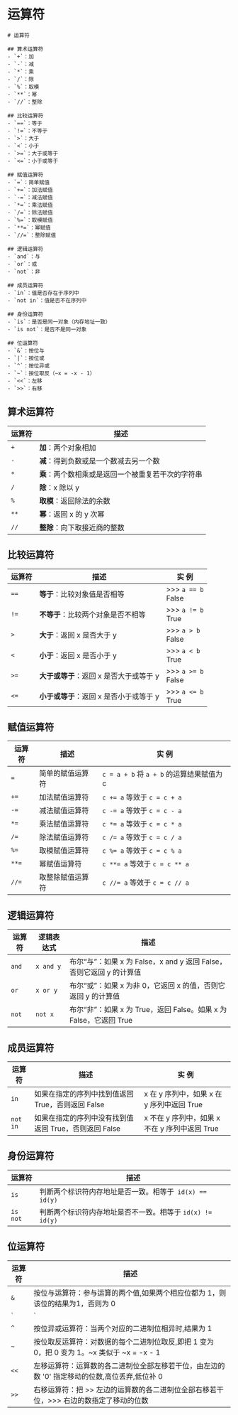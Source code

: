# 运算符

```markmap
# 运算符

## 算术运算符
- `+`：加
- `-`：减
- `*`：乘
- `/`：除
- `%`：取模
- `**`：幂
- `//`：整除

## 比较运算符
- `==`：等于
- `!=`：不等于
- `>`：大于
- `<`：小于
- `>=`：大于或等于
- `<=`：小于或等于

## 赋值运算符
- `=`：简单赋值
- `+=`：加法赋值
- `-=`：减法赋值
- `*=`：乘法赋值
- `/=`：除法赋值
- `%=`：取模赋值
- `**=`：幂赋值
- `//=`：整除赋值

## 逻辑运算符
- `and`：与
- `or`：或
- `not`：非

## 成员运算符
- `in`：值是否存在于序列中
- `not in`：值是否不在序列中

## 身份运算符
- `is`：是否是同一对象（内存地址一致）
- `is not`：是否不是同一对象

## 位运算符
- `&`：按位与
- `|`：按位或
- `^`：按位异或
- `~`：按位取反（~x = -x - 1）
- `<<`：左移
- `>>`：右移

```

## 算术运算符

| 运算符 | 描述                                               |
| ------ | -------------------------------------------------- |
| `+`    | **加**：两个对象相加                               |
| `-`    | **减**：得到负数或是一个数减去另一个数             |
| `*`    | **乘**：两个数相乘或是返回一个被重复若干次的字符串 |
| `/`    | **除**：x 除以 y                                   |
| `%`    | **取模**：返回除法的余数                           |
| `**`   | **幂**：返回 x 的 y 次幂                           |
| `//`   | **整除**：向下取接近商的整数                       |

## 比较运算符

| 运算符 | 描述                                    | 实 例                    |
| ------ | --------------------------------------- | ------------------------ |
| `==`   | **等于**：比较对象值是否相等            | >>> `a == b` <br />False |
| `!=`   | **不等于**：比较两个对象是否不相等      | >>> `a != b` <br />True  |
| `>`    | **大于**：返回 x 是否大于 y             | >>> `a > b` <br />False  |
| `<`    | **小于**：返回 x 是否小于 y             | >>> `a < b` <br />True   |
| `>=`   | **大于或等于**：返回 x 是否大于或等于 y | >>> `a >= b` <br />False |
| `<=`   | **小于或等于**：返回 x 是否小于或等于 y | >>> `a <= b` <br />True  |

## 赋值运算符

| 运算符 | 描述             | 实 例                                     |
| ------ | ---------------- | ----------------------------------------- |
| `=`    | 简单的赋值运算符 | `c = a + b` 将 `a + b` 的运算结果赋值为 c |
| `+=`   | 加法赋值运算符   | `c += a` 等效于 `c = c + a`               |
| `-=`   | 减法赋值运算符   | `c -= a` 等效于 `c = c - a`               |
| `*=`   | 乘法赋值运算符   | `c *= a` 等效于 `c = c * a`               |
| `/=`   | 除法赋值运算符   | `c /= a` 等效于 `c = c / a`               |
| `%=`   | 取模赋值运算符   | `c %= a` 等效于 `c = c % a`               |
| `**=`  | 幂赋值运算符     | `c **= a` 等效于 `c = c ** a`             |
| `//=`  | 取整除赋值运算符 | `c //= a` 等效于 `c = c // a`             |

## 逻辑运算符

| 运算符 | 逻辑表达式 | 描述                                                         |
| ------ | ---------- | ------------------------------------------------------------ |
| `and`  | `x and y`  | 布尔“与”：如果 x 为 False，x and y 返回 False，否则它返回 y 的计算值 |
| `or`   | `x or y`   | 布尔“或”：如果 x 为非 0，它返回 x 的值，否则它返回 y 的计算值 |
| `not`  | `not x`    | 布尔“非”：如果 x 为 True，返回 False。如果 x 为 False，它返回 True |

## 成员运算符

| 运算符   | 描述                                                  | 实 例                                          |
| -------- | ----------------------------------------------------- | ---------------------------------------------- |
| `in`     | 如果在指定的序列中找到值返回 True，否则返回 False     | x 在 y 序列中，如果 x 在 y 序列中返回 True     |
| `not in` | 如果在指定的序列中没有找到值返回 True，否则返回 False | x 不在 y 序列中，如果 x 不在 y 序列中返回 True |

## 身份运算符

| 运算符   | 描述                                                      |
| -------- | --------------------------------------------------------- |
| `is`     | 判断两个标识符内存地址是否一致。相等于` id(x) == id(y)`   |
| `is not` | 判断两个标识符内存地址是否不一致。相等于 `id(x) != id(y)` |

## 位运算符

| 运算符 | 描述                                                         |
| ------ | ------------------------------------------------------------ |
| `&`    | 按位与运算符：参与运算的两个值,如果两个相应位都为 1，则该位的结果为1，否则为 0 |
| `|`    | 按位或运算符：只要对应的两个二进制位有一个为 1，结果位就为 1 |
| `^`    | 按位异或运算符：当两个对应的二进制位相异时,结果为 1          |
| `~`    | 按位取反运算符：对数据的每个二进制位取反,即把 1 变为 0，把 0 变为 1。~x 类似于 ~x = -x - 1 |
| `<<`   | 左移运算符：运算数的各二进制位全部左移若干位，由左边的数 '0' 指定移动的位数,高位丢弃,低位补 0 |
| `>>`   | 右移运算符：把 >> 左边的运算数的各二进制位全部右移若干位，>>> 右边的数指定了移动的位数 |